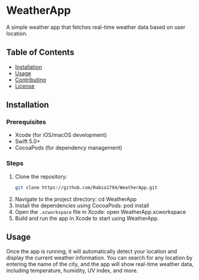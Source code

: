 
# WeatherApp

A simple weather app that fetches real-time weather data based on user location.

## Table of Contents

- [Installation](#installation)
- [Usage](#usage)
- [Contributing](#contributing)
- [License](#license)

## Installation

### Prerequisites

- Xcode (for iOS/macOS development)
- Swift 5.0+
- CocoaPods (for dependency management)

### Steps

1. Clone the repository:
   ```bash
   git clone https://github.com/Rabia1794/WeatherApp.git

2. Navigate to the project directory:
   cd WeatherApp
3. Install the dependencies using CocoaPods:
   pod install
4. Open the `.xcworkspace` file in Xcode:
   open WeatherApp.xcworkspace
5. Build and run the app in Xcode to start using WeatherApp.

## Usage

Once the app is running, it will automatically detect your location and display the current weather information. You can search for any location by entering the name of the city, and the app will show real-time weather data, including temperature, humidity, UV index, and more.

